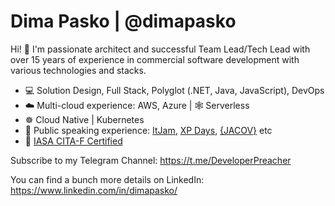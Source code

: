 # Dima Pasko | @dimapasko

Hi! 👋 I'm passionate architect and successful Team Lead/Tech Lead with over 15 years of experience in commercial software development with various technologies and stacks.

- 💻 Solution Design, Full Stack, Polyglot (.NET, Java, JavaScript), DevOps
- ☁️ Multi-cloud experience: AWS, Azure |  🕸 Serverless
- ☸ Cloud Native | Kubernetes
- 🎤 Public speaking experience: [ItJam](https://www.slideshare.net/dimapasko/reactive-extensions-8084573), [XP Days](https://www.youtube.com/watch?v=VHeB9uH21II), [{JACOV}](https://www.youtube.com/watch?v=sXLZQ27rM8o) etc
- 📃 [IASA CITA-F Certified](https://www.credly.com/earner/earned/badge/9b55c9aa-5e7d-4ac4-ad42-000917ba56b2)

Subscribe to my Telegram Channel: <https://t.me/DeveloperPreacher>

You can find a bunch more details on LinkedIn: <https://www.linkedin.com/in/dimapasko/>

<!--
**dimapasko/dimapasko** is a ✨ _special_ ✨ repository because its `README.md` (this file) appears on your GitHub profile.

Here are some ideas to get you started:

- 🔭 I’m currently working on ...
- 🌱 I’m currently learning ...
- 👯 I’m looking to collaborate on ...
- 🤔 I’m looking for help with ...
- 💬 Ask me about ...
- 📫 How to reach me: ...
- 😄 Pronouns: ...
- ⚡ Fun fact: ...
-->

<!--
Solution Architect @ EPAM Systeams

🤓 Over 15 years of experience

💻 Architechture, Solution Design, Full Stack, Polyglot (.NET, Java, JavaScript), DevOps

☁️ Multi-cloud experience: AWS, Azure | ☸ Kubernetes | 🕸 Serverless

🎤 Public speaking experience: ItJam, XP Days

⛴ Expecienced to work in both: product companies & service companies.

📌 Kharkiv, Ukraine

Telegram: https://t.me/dimapasko

LinkedIn: https://www.linkedin.com/in/dimapasko/
-->
